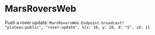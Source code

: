 # MarsRoversWeb

Push a rover update:
`MarsRoversWeb.Endpoint.broadcast! "plateau:public", "rover:update", %{x: 10, y: 20, d: "S", id: 1}`
